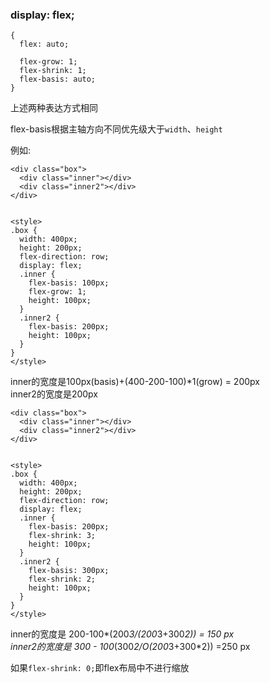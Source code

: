 ### display: flex;
```
{
  flex: auto;
  
  flex-grow: 1;
  flex-shrink: 1;
  flex-basis: auto;
}
```
上述两种表达方式相同

flex-basis根据主轴方向不同优先级大于`width`、`height`

例如: 
```
<div class="box">
  <div class="inner"></div>
  <div class="inner2"></div>
</div>


<style>
.box {
  width: 400px;
  height: 200px;
  flex-direction: row;
  display: flex;
  .inner {
    flex-basis: 100px;
    flex-grow: 1;
    height: 100px;
  }
  .inner2 {
    flex-basis: 200px; 
    height: 100px;
  }
}
</style>
```
inner的宽度是100px(basis)+(400-200-100)*1(grow) = 200px  
inner2的宽度是200px

```
<div class="box">
  <div class="inner"></div>
  <div class="inner2"></div>
</div>


<style>
.box {
  width: 400px;
  height: 200px;
  flex-direction: row;
  display: flex;
  .inner {
    flex-basis: 200px;
    flex-shrink: 3;
    height: 100px;
  }
  .inner2 {
    flex-basis: 300px; 
    flex-shrink: 2;
    height: 100px;
  }
}
</style>
```
inner的宽度是 200-100*(200*3/(200*3+300*2)) = 150 px  
inner2的宽度是 300 - 100*(300*2/O(200*3+300*2)) =250 px

如果`flex-shrink: 0;`即flex布局中不进行缩放
